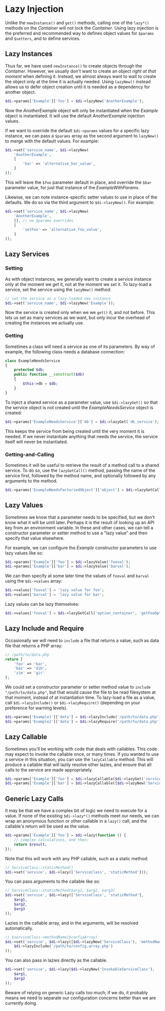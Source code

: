 # Lazy Injection

Unlike the `newInstance()` and `get()` methods, calling one of the `lazy*()` methods on the _Container_ will *not* lock the _Container_. Using lazy injection is the preferred and recommended way to defines object values for `$params` and `$setters`, and to define services.

## Lazy Instances

Thus far, we have used `newInstance()` to create objects through the _Container_.
However, we usually don't want to create an object *right at that moment* when
defining it. Instead, we almost always want to wait to create the object only
at the time it is actually needed. Using `lazyNew()` instead allows us to defer object
creation until it is needed as a dependency for another object.

```php
$di->params['Example']['foo'] = $di->lazyNew('AnotherExample');
```

Now the _AnotherExample_ object will only be instantiated when the _Example_ object
is instantiated. It will use the default _AnotherExample_ injection values.

If we want to override the default `$di->params` values for a specific lazy instance, we can pass a `$params` array as the second argument to `lazyNew()` to merge with the default values. For example:

```php
$di->set('service_name', $di->lazyNew(
    'AnotherExample',
    [
        'bar' => 'alternative_bar_value',
    ]
));
```

This will leave the `$foo` parameter default in place, and override the `$bar` parameter value, for just that instance of the _ExampleWithParams_.

Likewise, we can note instance-specific setter values to use in place of the defaults. We do so via the third argument to `$di->lazyNew()`. For example:

```php
$di->set('service_name', $di->lazyNew(
    'AnotherExample',
    [], // no $params overrides
    [
        'setFoo' => 'alternative_foo_value',
    ]
));
```

## Lazy Services

### Setting

As with object instances, we generally want to create a service instance only at the moment we *get* it, not at the moment we *set* it. To lazy-load a service, set the service using the `lazyNew()` method:

```php
// set the service as a lazy-loaded new instance
$di->set('service_name', $di->lazyNew('Example'));
```

Now the service is created only when we we `get()` it, and not before. This lets us set as many services as we want, but only incur the overhead of creating the instances we actually use.

### Getting

Sometimes a class will need a service as one of its parameters. By way of example, the following class needs a database connection:

```php
class ExampleNeedsService
{
    protected $db;
    public function __construct($db)
    {
        $this->db = $db;
    }
}
```

To inject a shared service as a parameter value, use `$di->lazyGet()` so that the service object is not created until the _ExampleNeedsService_ object is created:

```php
$di->params['ExampleNeedsService']['db'] = $di->lazyGet('db_service');
```

This keeps the service from being created until the very moment it is needed. If we never instantiate anything that needs the service, the service itself will never be instantiated.

### Getting-and-Calling

Sometimes it will be useful to retrieve the result of a method call to a shared service. To do so, use the `lazyGetCall()` method, passing the name of the service first, followed by the method name, and optionally followed by any arguments to the method.

```php
$di->params['ExampleNeedsFactoriedObject']['object'] = $di->lazyGetCall('factory_service', 'newInstance');
```


## Lazy Values

Sometimes we know that a parameter needs to be specified, but we don't know what it will be until later.  Perhaps it is the result of looking up an API key from an environment variable. In these and other cases, we can tell a constructor parameter or setter method to use a "lazy value" and then specify that value elsewhere.

For example, we can configure the _Example_ constructor parameters to use lazy values like so:

```php
$di->params['Example']['foo'] = $di->lazyValue('fooval');
$di->params['Example']['bar'] = $di->lazyValue('barval');
```

We can then specify at some later time the values of `fooval` and `barval` using the `$di->values` array:

```php
$di->values['fooval'] = 'lazy value for foo';
$di->values['barval'] = 'lazy value for bar';
```

Lazy values can be lazy themselves:

```php
$di->values['fooval'] = $di->lazyGetCall('option_container', 'getFooOption');
```

## Lazy Include and Require

Occasionally we will need to `include` a file that returns a value, such as data file that returns a PHP array:

```php
// /path/to/data.php
return [
    'foo' => 'bar',
    'baz' => 'dib',
    'zim' => 'gir'
];
```

We could set a constructor parameter or setter method value to `include "/path/to/data.php"`, but that would cause the file to be read filesystem at that moment, instead of at instantiation time.  To lazy-load a file as a value, call `$di->lazyInclude()` or `$di->lazyRequire()` (depending on your preference for warning levels).

```php
$di->params['Example1']['data'] = $di->lazyInclude('/path/to/data.php');
$di->params['Example2']['data'] = $di->lazyRequire('/path/to/data.php');
```

## Lazy Callable

Sometimes you'll be working with code that deals with callables. This code may expect to invoke the callable once, or many times. If you wanted to use a service in this situation, you can use the ``lazyCallable`` method. This will produce a callable that will lazily resolve other lazies, and ensure that all calls to the service are made appropriately.

```php
$di->params['Example']['foo'] = $di->lazyCallable($di->lazyGet('service_name'));
$di->params['Example']['bar'] = $di->lazyCallable([$di->lazyNew('ServiceClass'), 'methodName']);
```

## Generic Lazy Calls

It may be that we have a complex bit of logic we need to execute for a value. If none of the existing `$di->lazy*()` methods meet our needs, we can wrap an anonymous function or other callable in a `lazy()` call, and the callable's return will be used as the value.

```php
$di->params['Example']['foo'] = $di->lazy(function () {
    // complex calculations, and then:
    return $result;
});
```

Note that this will work with any PHP callable, such as a static method:

```php
// ServiceClass::staticMethod()
$di->set('service', $di->lazy(['ServiceClass', 'staticMethod']));
```

You can pass arguments to the callable like so:

```php
// ServiceClass::staticMethod($arg1, $arg2, $arg3)
$di->set('service', $di->lazy(['ServiceClass', 'staticMethod'],
    $arg1,
    $arg2,
    $arg3
));
```

Lazies in the callable array, and in the arguments, will be resolved automatically.

```php
// $serviceClass->methodName($configArray)
$di->set('service', $di->lazy([$di->lazyNew('ServiceClass'), 'methodName'],
    $di->lazyInclude('/path/to/config.array.php')
));
```

You can also pass in lazies directly as the callable.

```php
$di->set('service', $di->lazy($di->lazyNew('InvokableServiceClass'),
    $arg1,
    $arg2
));
```

Beware of relying on generic Lazy calls too much; if we do, it probably means we need to separate our configuration concerns better than we are currently doing.
